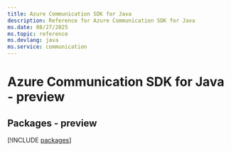 ```yaml
---
title: Azure Communication SDK for Java
description: Reference for Azure Communication SDK for Java
ms.date: 08/27/2025
ms.topic: reference
ms.devlang: java
ms.service: communication
---
```

# Azure Communication SDK for Java - preview
## Packages - preview
[!INCLUDE [packages](communication-index.md)]